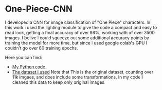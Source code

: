 # One-Piece-CNN
I developed a CNN for image classification of "One Piece" characters. 
In this work i used the lighting module to give the code a compact and easy to read look, getting a final accuracy of over 98%, working with of over 3500 images.
I belive I could squeeze out some additional accuracy points by training the model for more time, but since I used google colab's GPU I couldn't go over 80 training epochs.

Here you can find:
- [My Python code](https://github.com/ANDREAaNAPPI/One-Piece-CNN/blob/main/One%20Piece%20CNN.ipynb)
- [The dataset I used](https://www.kaggle.com/datasets/ibrahimserouis99/one-piece-image-classifier) Note that This is the original dataset, counting over 11k imgaes, and does include some transformations. In my code I cleaned this data to keep only original images.

